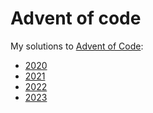 # Advent of code

My solutions to [Advent of Code](https://adventofcode.com/):

* [2020](./2020)
* [2021](./2021)
* [2022](./2022)
* [2023](./2023)